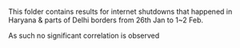 This folder contains results for internet shutdowns that happened in Haryana & parts of Delhi borders from
26th Jan to 1~2 Feb. <br>

As such no significant correlation is observed


